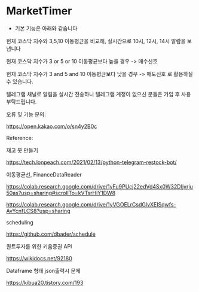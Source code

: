 # MarketTimer

- 기본 기능은 아래와 같습니다 


현재 코스닥 지수와 3,5,10 이동평균을 비교해, 실시간으로 10시, 12시, 14시 알람을 보냅니다


현재 코스닥 지수가 3 or 5 or 10 이동평균보다 높을 경우 -> 매수신호


현재 코스닥 지수가 3 and 5 and 10 이동평균보다 낮을 경우 -> 매도신호 로 활용하실 수 있습니다.


텔레그램 채널로 알림을 실시간 전송하니 텔레그램 계정이 없으신 분들은 가입 후 사용 부탁드립니다.


오류 및 기능 문의:

https://open.kakao.com/o/sn4y2B0c

Reference: 

재고 봇 만들기

https://tech.lonpeach.com/2021/02/13/python-telegram-restock-bot/

이동평균선, FinanceDataReader

https://colab.research.google.com/drive/1yFu9PUcj22edVd4Sx0W32DIjvrju50as?usp=sharing#scrollTo=kVTsrHiY1DW8

https://colab.research.google.com/drive/1yVGOELrCsdGlvXEISqwfs-AvYcnfLCS8?usp=sharing

scheduling 

https://github.com/dbader/schedule

퀀트투자를 위한 키움증권 API

https://wikidocs.net/92180

Dataframe 형태 json출력시 문제

https://kibua20.tistory.com/193
